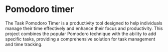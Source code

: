 # Pomodoro timer
 The Task Pomodoro Timer is a productivity tool designed to help individuals manage their time effectively and enhance their focus and productivity. This project combines the popular Pomodoro technique with the ability to add specific tasks, providing a comprehensive solution for task management and time tracking.


